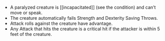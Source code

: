 - A paralyzed creature is [[incapacitated]] (see the condition) and can’t move or speak.
- The creature automatically fails Strength and Dexterity Saving Throws.
- Attack rolls against the creature have advantage.
- Any Attack that hits the creature is a critical hit if the attacker is within 5 feet of the creature.